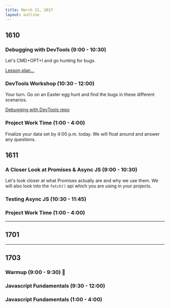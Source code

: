 ```yaml
---
title: March 21, 2017
layout: outline
---
```


## 1610

### Debugging with DevTools (9:00 - 10:30)
Let's CMD+OPT+I and go hunting for bugs.

[Lesson plan...](http://frontend.turing.io/lessons/debugging-with-devtools.html)

### DevTools Workshop (10:30 - 12:00)
Your turn. Go on an Easter egg hunt and find the bugs in these different scenarios.

[Debugging with DevTools repo](https://github.com/turingschool-examples/debugging-with-devtools/tree/master)

### Project Work Time (1:00 - 4:00)
Finalize your data set by 4:00 p.m. today. We will float around and answer any questions.

## 1611

### A Closer Look at Promises & Async JS (9:00 - 10:30)  
Let's look closer at what Promises actually are and why we use them. We will also look into the `fetch()` api which you are using in your projects.  

### Testing Async JS  (10:30 - 11:45)  

### Project Work Time (1:00 - 4:00)  

-----------------------------------------------

## 1701


-----------------------------------------------

## 1703

### Warmup (9:00 - 9:30) :muscle:

### Javascript Fundamentals (9:30 - 12:00)

### Javascript Fundamentals (1:00 - 4:00)
